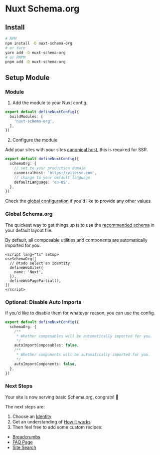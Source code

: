 # <i-logos-nuxt-icon class="text-30px" /> Nuxt Schema.org

## Install

```bash
# NPM
npm install -D nuxt-schema-org
# or Yarn
yarn add -D nuxt-schema-org
# or PNPM
pnpm add -D nuxt-schema-org
```

## Setup Module

### Module

1. Add the module to your Nuxt config.

```ts nuxt.config.ts
export default defineNuxtConfig({
  buildModules: [
    'nuxt-schema-org',
  ],
})
```

2. Configure the module

Add your sites with your sites [canonical host](https://developers.google.com/search/docs/advanced/crawling/consolidate-duplicate-urls),
this is required for SSR.

```ts nuxt.config.ts
export default defineNuxtConfig({
  schemaOrg: {
    // set to your production domain  
    canonicalHost: 'https://vitesse.com',
    // change to your default language
    defaultLanguage: 'en-US',
  },
})
```

Check the [global configuration](/guide/how-it-works#global-config) if you'd like to provide any other values.

### Global Schema.org

The quickest way to get things up is to use the [recommended schema](/guide/how-it-works.html#recommended-schema) in your default layout file.

By default, all composable utilities and components are automatically imported for you.

```vue layouts/default.vue
<script lang="ts" setup>
useSchemaOrg([
  // @todo select an identity
  defineWebSite({
    name: 'Nuxt',
  }),
  defineWebPagePartial(),
])
</script>
```

### Optional: Disable Auto Imports

If you'd like to disable them for whatever reason, you can use the config.

```ts nuxt.config.ts
export default defineNuxtConfig({
  schemaOrg: {
    /**
     * Whether composables will be automatically imported for you.
     */
    autoImportComposables: false,
    /**
     * Whether components will be automatically imported for you.
     */
    autoImportComponents: false,
  },
})
```

### Next Steps

Your site is now serving basic Schema.org, congrats! 🎉

The next steps are:
1. Choose an [Identity](/guide/guides/identity)
2. Get an understanding of [How it works](/guide/how-it-works)
3. Then feel free to add some custom recipes:

- [Breadcrumbs](/guide/recipes/breadcrumbs)
- [FAQ Page](/guide/recipes/faq)
- [Site Search](/guide/recipes/faq)
